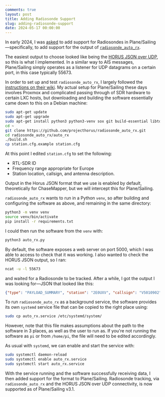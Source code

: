 ```yaml
---
comments: true
layout: post
title: Adding Radiosonde Support
slug: adding-radiosonde-support
date: 2024-05-17 00:00:00
---
```


In early 2024, I was [asked](https://github.com/ianrenton/planesailing-server/issues/24) to add support for Radiosondes in Plane/Sailing&mdash;specifically, to add support for the output of [`radiosonde_auto_rx`](https://github.com/projecthorus/radiosonde_auto_rx).

The easiest output to choose looked like being the [HORUS JSON over UDP](https://github.com/projecthorus/radiosonde_auto_rx/wiki/Configuration-Settings#horus-udp-payload-summary-output), so this is what I implemented. In a similar way to AIS messages, Plane/Sailing simply operates as a listener for UDP datagrams on a certain port, in this case typically 55673.

In order to set up and test `radiosonde_auto_rx`, I largely followed the [instructions on their wiki](https://github.com/projecthorus/radiosonde_auto_rx/wiki). My actual setup for Plane/Sailing these days involves Proxmox and complicated passing through of SDR hardware to certain LXC hosts, but downloading and building the software essentially came down to this on a Debian machine:

```bash
sudo apt-get update 
sudo apt-get upgrade 
sudo apt-get install python3 python3-venv sox git build-essential libtool cmake usbutils libusb-1.0-0-dev rng-tools libsamplerate-dev libatlas3-base libgfortran5 libopenblas-dev 
cd ~
git clone https://github.com/projecthorus/radiosonde_auto_rx.git 
cd radiosonde_auto_rx/auto_rx 
./build.sh 
cp station.cfg.example station.cfg
```

At this point I edited `station.cfg` to set the following:
* RTL-SDR ID
* Frequency range appropriate for Europe
* Station location, callsign, and antenna description.

Output in the Horus JSON format that we use is enabled by default, theoretically for ChaseMapper, but we will intercept this for Plane/Sailing.

`radiosonde_auto_rx` wants to run in a Python `venv`, so after building and configuring the software as above, and remaining in the same directory:

```bash
python3 -m venv venv 
source venv/bin/activate 
pip install -r requirements.txt
```

I could then run the software from the `venv` with:

```bash
python3 auto_rx.py
```

By default, the software exposes a web server on port 5000, which I was able to access to check that it was working. I also wanted to check the HORUS JSON output, so I ran:

```bash
ncat -u -l 55673
```

and waited for a Radiosonde to be tracked. After a while, I got the output I was looking for&mdash;JSON that looked like this:

```json
{"type": "PAYLOAD_SUMMARY", "station": "2E0UXV", "callsign": "V5010902", "latitude": 51.19209, "longitude": -1.81665, "altitude": 1377.92594, "speed": 36.338868, "heading": 227.96102, "time": "05:33:43", "comment": "Radiosonde", "model": "RS41", "freq": "404.401 MHz", "temp": -273.0, "frame": 1171, "bt": 65535, "humidity": -1.0, "sats": 9, "batt": 2.9, "snr": 10.3, "fest": [-2250.0, 2625.0], "f_centre": 404401187.5, "ppm": 49.6, "subtype": "RS41", "sdr_device_idx": "0"}
```

To run `radiosonde_auto_rx` as a background service, the software provides its own `systemd` service file that can be copied to the right place using:

```bash
sudo cp auto_rx.service /etc/systemd/system/
```

However, note that this file makes assumptions about the path to the software in 3 places, as well as the user to run as. If you're not running the software as `pi` or from `/home/pi`, the file will need to be edited accordingly.

As usual with `systemd`, we can enable and start the service with:

```bash
sudo systemctl daemon-reload
sudo systemctl enable auto_rx.service 
sudo systemctl start auto_rx.service 
```

With the service running and the software successfully receiving data, I then added support for the format to Plane/Sailing. Radiosonde tracking, via `radiosonde_auto_rx` and the HORUS JSON over UDP connectivity, is now supported as of Plane/Sailing v3.1.

